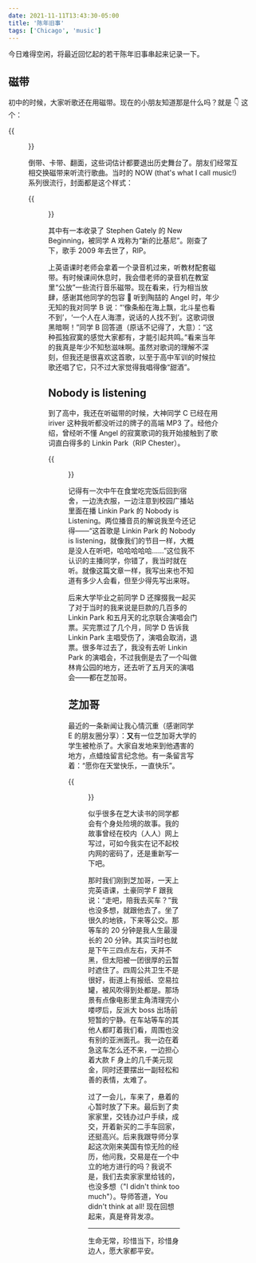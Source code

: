 ```yaml
---
date: 2021-11-11T13:43:30-05:00
title: '陈年旧事'
tags: ['Chicago', 'music']
---
```


今日难得空闲，将最近回忆起的若干陈年旧事串起来记录一下。

<!--truncate-->

## 磁带

初中的时候，大家听歌还在用磁带。现在的小朋友知道那是什么吗？就是 👇 这个：

{{<figure src="./cassettetape.jpg">}}

倒带、卡带、翻面，这些词估计都要退出历史舞台了。朋友们经常互相交换磁带来听流行歌曲。当时的 NOW (that's what I call music!)系列很流行，封面都是这个样式：

{{<figure src="./now62.jpg">}}

其中有一本收录了 Stephen Gately 的 New Beginning，被同学 A 戏称为“新的比基尼”。刚查了下，歌手 2009 年去世了，RIP。

上英语课时老师会拿着一个录音机过来，听教材配套磁带。有时候课间休息时，我会借老师的录音机在教室里“公放”一些流行音乐磁带。现在看来，行为相当放肆，感谢其他同学的包容 🙏 听到陶喆的 Angel 时，年少无知的我对同学 B 说：“‘像条船在海上飘，北斗星也看不到’，‘一个人在人海漂，说话的人找不到’。这歌词很黑暗啊！”同学 B 回答道（原话不记得了，大意）：“这种孤独寂寞的感觉大家都有，才能引起共鸣。”看来当年的我真是年少不知愁滋味啊。虽然对歌词的理解不深刻，但我还是很喜欢这首歌，以至于高中军训的时候拉歌还唱了它，只不过大家觉得我唱得像“甜酒”。

## Nobody is listening

到了高中，我还在听磁带的时候，大神同学 C 已经在用 iriver 这种我听都没听过的牌子的高端 MP3 了。经他介绍，曾经听不懂 Angel 的寂寞歌词的我开始接触到了歌词直白得多的 Linkin Park（RIP Chester）。

{{<figure src="./LP-meteora.jpg">}}

记得有一次中午在食堂吃完饭后回到宿舍，一边洗衣服，一边注意到校园广播站里面在播 Linkin Park 的 Nobody is Listening。两位播音员的解说我至今还记得——“这首歌是 Linkin Park 的 Nobody is listening，就像我们的节目一样，大概是没人在听吧，哈哈哈哈哈……”这位我不认识的主播同学，你错了，我当时就在听。就像这篇文章一样，我写出来也不知道有多少人会看，但至少得先写出来呀。

后来大学毕业之前同学 D 还撺掇我一起买了对于当时的我来说是巨款的几百多的 Linkin Park 和五月天的北京联合演唱会门票。买完票过了几个月，同学 D 告诉我 Linkin Park 主唱受伤了，演唱会取消，退票。很多年过去了，我没有去听 Linkin Park 的演唱会，不过我倒是去了一个叫做林肯公园的地方，还去听了五月天的演唱会——都在芝加哥。

## 芝加哥

最近的一条新闻让我心情沉重（感谢同学 E 的朋友圈分享）：**又**有一位芝加哥大学的学生被枪杀了。大家自发地来到他遇害的地方，点蜡烛留言纪念他。有一条留言写着：“愿你在天堂快乐，一直快乐”。

{{<figure src="./happy.png">}}

似乎很多在芝大读书的同学都会有个身处险境的故事。我的故事曾经在校内（人人）网上写过，可如今我实在记不起校内网的密码了，还是重新写一下吧。

那时我们刚到芝加哥，一天上完英语课，土豪同学 F 跟我说：“走吧，陪我去买车？”我也没多想，就跟他去了。坐了很久的地铁，下来等公交。那等车的 20 分钟是我人生最漫长的 20 分钟。其实当时也就是下午三四点左右，天并不黑，但太阳被一团很厚的云暂时遮住了。四周公共卫生不是很好，街道上有报纸、空易拉罐，被风吹得到处都是。那场景有点像电影里主角清理完小喽啰后，反派大 boss 出场前短暂的宁静。在车站等车的其他人都盯着我们看，周围也没有别的亚洲面孔。我一边在着急这车怎么还不来，一边担心着大款 F 身上的几千美元现金，同时还要摆出一副轻松和善的表情，太难了。

过了一会儿，车来了，悬着的心暂时放了下来。最后到了卖家家里，交钱办过户手续，成交，开着新买的二手车回家，还挺高兴。后来我跟导师分享起这次刚来美国有惊无险的经历，他问我，交易是在一个中立的地方进行的吗？我说不是，我们去卖家家里给钱的，也没多想（"I didn't think too much"）。导师答道，You didn't think at all! 现在回想起来，真是脊背发凉。

---

生命无常，珍惜当下，珍惜身边人，愿大家都平安。
